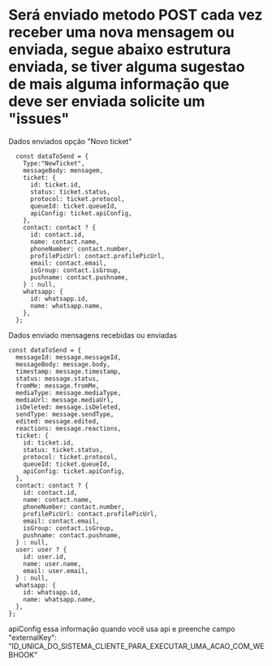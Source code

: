 # Será enviado metodo POST cada vez receber uma nova mensagem ou enviada, segue abaixo estrutura enviada, se tiver alguma sugestao de mais alguma informação que deve ser enviada solicite um "issues"


Dados enviados opção "Novo ticket"


      const dataToSend = {
        Type:"NewTicket",
        messageBody: mensagem,
        ticket: {
          id: ticket.id,
          status: ticket.status,
          protocol: ticket.protocol,
          queueId: ticket.queueId,
          apiConfig: ticket.apiConfig,
        },
        contact: contact ? {
          id: contact.id,
          name: contact.name,
          phoneNumber: contact.number,
          profilePicUrl: contact.profilePicUrl,
          email: contact.email,
          isGroup: contact.isGroup,
          pushname: contact.pushname,
        } : null,
        whatsapp: {
          id: whatsapp.id,
          name: whatsapp.name,
        },
      };
	  
	  
Dados enviado mensagens recebidas ou enviadas

    const dataToSend = {
      messageId: message.messageId,
      messageBody: message.body,
      timestamp: message.timestamp,
      status: message.status,
      fromMe: message.fromMe,
      mediaType: message.mediaType,
      mediaUrl: message.mediaUrl,
      isDeleted: message.isDeleted,
      sendType: message.sendType,
      edited: message.edited,
      reactions: message.reactions,
      ticket: {
        id: ticket.id,
        status: ticket.status,
        protocol: ticket.protocol,
        queueId: ticket.queueId,
        apiConfig: ticket.apiConfig,
      },
      contact: contact ? {
        id: contact.id,
        name: contact.name,
        phoneNumber: contact.number,
        profilePicUrl: contact.profilePicUrl,
        email: contact.email,
        isGroup: contact.isGroup,
        pushname: contact.pushname,
      } : null,
      user: user ? {
        id: user.id,
        name: user.name,
        email: user.email,
      } : null,
      whatsapp: {
        id: whatsapp.id,
        name: whatsapp.name,
      },
    };
	
	
	
apiConfig essa informação quando você usa api e preenche campo "externalKey": "ID_UNICA_DO_SISTEMA_CLIENTE_PARA_EXECUTAR_UMA_ACAO_COM_WEBHOOK"